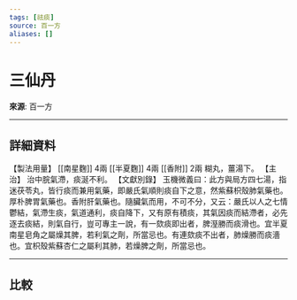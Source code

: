 ```yaml
---
tags: [祛痰]
source: 百一方
aliases: []
---
```


# 三仙丹

**來源**: 百一方  

---

## 詳細資料
【製法用量】 [[南星麴]] 4兩 [[半夏麴]] 4兩 [[香附]] 2兩
糊丸，薑湯下。
【主治】
治中脘氣滯，痰涎不利。
【文獻別錄】
玉機微義曰：此方與局方四七湯，指迷茯苓丸，皆行痰而兼用氣藥，即嚴氏氣順則痰自下之意，然紫蘇枳殼肺氣藥也。厚朴脾胃氣藥也。香附肝氣藥也。隨臟氣而用，不可不分，又云：嚴氏以人之七情鬱結，氣滯生痰，氣道通利，痰自降下，又有原有積痰，其氣因痰而結滯者，必先逐去痰結，則氣自行，豈可專主一說，有一欬痰即出者，脾溼勝而痰滑也。宜半夏南星皂角之屬燥其脾，若利氣之劑，所當忌也。有連欬痰不出者，肺燥勝而痰濇也。宜枳殼紫蘇杏仁之屬利其肺，若燥脾之劑，所當忌也。

---

## 比較
